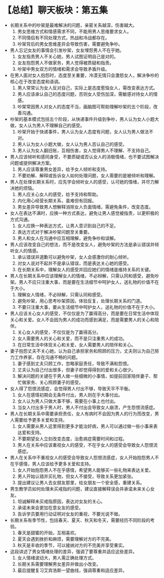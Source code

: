 # 【总结】聊天板块：第五集

-   长期关系中的吵架是最难解决的问题，亲密关系越深，伤害越大。
    1.  男女思维方式和情感需求不同，不能用男人思维要求女人。
    2.  不同情侣有不同处理方式，热战和冷战都存在。
    3.  吵架背后的男女思维差异会导致伤害，需要避免争吵。
-   男人忘记女友的事情会引发吵架，女友埋怨男人不在乎她。
    1.  女友指责男人不关心她，男人试图证明自己是对的。
    2.  女友抱怨男人不做家务，男人觉得被质疑和指责。
    3.  吵架中男女双方的情绪和需求会导致矛盾升级。
-   在男人面对女人抱怨时，态度至关重要，冷漠无情只会激怒女人，解决争吵的核心在于改变态度和语调。
    1.  男人常常认为女人反对自己，实际上是态度惹恼女人，需改变表达方式。
    2.  男人应该承认自己的态度问题，否则女人受伤加深，需敏感对待女人的情感。
    3.  吵架常因男人对女人的态度不当，画脑图可帮助理解吵架的五个阶段，改善沟通。
-   吵架的基本模式包括五个阶段，从快递事件升级到争吵，男人认为女人小题大做，女人认为男人不理解自己的感受。
    1.  吵架开始于快递事件，男人认为女人态度有问题，女人认为男人做法不对。
    2.  男人认为女人小题大做，女人认为男人否认自己的感受。
    3.  男人认为女人翻旧账，互相伤害，女人觉得男人不理解、不支持自己。
-   男人应该倾听和感同身受，不要质疑或否认女人的消极情绪，也不要试图解决问题或提供解决方案。
    1.  男人应该尊重男女差异，给予女人倾听和支持。
    2.  不要劝解、解释或告诉女人如何处理问题，女人需要的是被倾听和理解。
-   男人在处理长期关系时，应先学会倾听女人的感受，认可她的情绪，并尽力解决她的烦恼。
    1.  男人应关心女人的感受，给予支持和帮助。
    2.  内化用心经营长期关系，虽难但有回报。
    3.  男女差异导致男人想解释消除女人负面情绪，需避免条件，改变态度。
-   女人在表达不满时，应换一种方式表达，避免让男人感觉被指责，以更积极的方式沟通。
    1.  女人应换一种表达方式，让男人意识到自己的不足。
    2.  表达方式对于解决吵架问题至关重要。
    3.  男人和女人在沟通中应互相理解，避免争吵和误解。
-   男人应该改变自己的想法，而不是改变女人，避免吵架的方法是承认错误并倾听女人的情感。
    1.  承认错误并道歉可以避免吵架，女人会感激你的耐心倾听。
    2.  对女人说对不起并不是承认错误，而是表达关心她的感受。
    3.  在长期关系中，理解女人的感受并回应她们的情绪是维持关系的关键。
-   男人在长期关系中应该理解女人的情绪，不必辩解，只需认同和感受，避免吵架。男人不应只注重大事，而是要在生活细节中呵护女人，送礼物的价值不在于大小。
    1.  理解女人情绪，不必辩解，只需认同和感受。
    2.  避免吵架，用心思考吵架原因，体验反复，处理长期关系的门道。
    3.  不要只注重大事，要从生活细节中呵护女人，送礼物的价值不在于大小。
-   男人应该关心女人的感受，不仅仅是为了赢得高分，而是要在日常生活中体现关心和关爱。女人不会因为男人的成功而感到满足，而是需要男人的关心和陪伴。
    1.  关心女人的感受，不仅仅是为了赢得高分。
    2.  女人需要男人的关心和关爱，而不是只注重男人的成功。
    3.  在日常生活中体现关心和关爱，女人需要男人的陪伴和关心。
-   妻子抱怨丈夫不关心她，认为自己承担家务和照顾的压力，丈夫则认为自己努力工作养家，存在沟通不畅的问题。
    1.  妻子感到丈夫只顾工作，忽略家庭责任，导致不满和怨恨。
    2.  丈夫认为自己付出很多，但妻子却觉得得到的爱和关心很少。
    3.  解决问题的关键在于男人做一些细微的小事情，如提前回家陪伴妻子、帮忙做家务、关心照顾妻子的感受。
-   女人得了怨恨流感症，会觉得男人付出不够，导致天平不平衡。
    1.  女人在感情初期会无条件付出，男人则在乎大事付出。
    2.  女人认为男人只做大事不够，需要在小事上也付出。
    3.  当女人付出多于男人时，男人不付出会导致女人崩溃，产生怨恨流感症。
-   男人在长期关系中需要承担责任，女人有病时不会因为男人的行为而改变，男人需要给予更多关爱和支持。
    1.  女人需要从男人这里得到更多才能治好病，男人可以通过做一些小事来表达爱和支持。
    2.  不要期望女人立刻改变态度，治愈病症需要时间和过程。
    3.  男人在关系中应该重视女人的感受，不在乎女人的感受会导致女人怨恨流感症。
-   男人在关系中不重视女人的感受会导致女人怨恨流感症，女人开始抱怨男人不在乎感情，男人应该给予更多关爱和支持。
    1.  女人开始抱怨男人不在乎感情，希望男人能够买一些礼物来表达关爱。
    2.  男人开始认错并买礼物，但女人不接受，导致关系更加紧张。
    3.  提出建议让男人去女朋友那里，给女朋友一个安全感，重建关系。
-   男生教学员如何处理未买戒指的问题，建议直接解释误会并承诺未来关心女友。
    1.  坦诚解释未买戒指原因，表达对女友的关心。
    2.  承诺未来会更加在意女友的感受。
    3.  告诉学员要用行动证明对女友的重视，不要光说不做。
-   长期关系有季节性，包括春天、夏天、秋天和冬天，需要经历不同阶段的考验。
    1.  春天是甜蜜的开始，互相喜欢。
    2.  夏天会遇到挫折和麻烦，需要理解对方的不完美。
    3.  秋天是丰收的季节，可以接纳对方的不完美并享受果实。
-   这段讲述了男女情绪处理的差异，强调了要尊重并适应这些差异。
    1.  女人情绪波动大，男人需正确处理方式。
    2.  长期关系需要理解男女差异并做出小改变。
    3.  最后提醒复习艾宾浩斯一望曲线，强调尊重和适应差异。